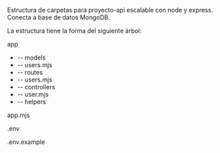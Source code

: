 Estructura de carpetas para proyecto-api escalable con node y express.
Conecta a base de datos MongoDB.

La estructura tiene la forma del siguiente árbol:


<p>app</p>
<ul> 
  <li>-- models</li>
  <li>-- users.mjs</li>
  <li>-- routes</li>
  <li>-- users.mjs</li>
  <li>-- controllers</li>
  <li>-- user.mjs</li>
  <li>-- helpers</li>
</ul>  
<p>app.mjs</p>
<p>.env</p>
<p>.env.example</p>
